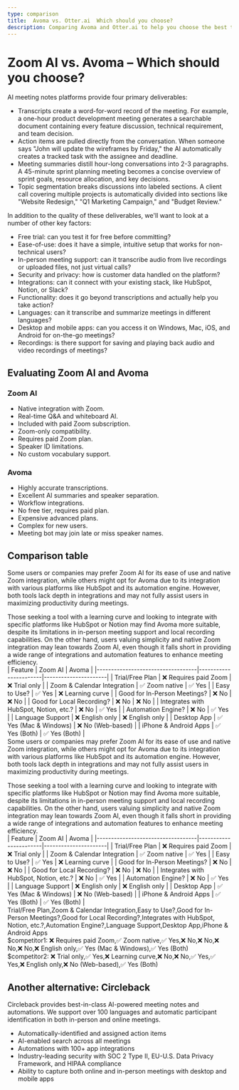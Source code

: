 ```yaml
---
type: comparison
title:  Avoma vs. Otter.ai  Which should you choose?
description: Comparing Avoma and Otter.ai to help you choose the best transcription tool. Explore features, pricing, and an alternative option, Circleback.
---
```


# Zoom AI vs. Avoma – Which should you choose?  
AI meeting notes platforms provide four primary deliverables:  
  
* Transcripts create a word-for-word record of the meeting. For example, a one-hour product development meeting generates a searchable document containing every feature discussion, technical requirement, and team decision.  
* Action items are pulled directly from the conversation. When someone says "John will update the wireframes by Friday," the AI automatically creates a tracked task with the assignee and deadline.  
* Meeting summaries distill hour-long conversations into 2-3 paragraphs. A 45-minute sprint planning meeting becomes a concise overview of sprint goals, resource allocation, and key decisions.  
* Topic segmentation breaks discussions into labeled sections. A client call covering multiple projects is automatically divided into sections like "Website Redesign," "Q1 Marketing Campaign," and "Budget Review."  
  
In addition to the quality of these deliverables, we'll want to look at a number of other key factors:  
  
* Free trial: can you test it for free before committing?  
* Ease-of-use: does it have a simple, intuitive setup that works for non-technical users?  
* In-person meeting support: can it transcribe audio from live recordings or uploaded files, not just virtual calls?  
* Security and privacy: how is customer data handled on the platform?  
* Integrations: can it connect with your existing stack, like HubSpot, Notion, or Slack?  
* Functionality: does it go beyond transcriptions and actually help you take action?  
* Languages: can it transcribe and summarize meetings in different languages?  
* Desktop and mobile apps: can you access it on Windows, Mac, iOS, and Android for on-the-go meetings?  
* Recordings: is there support for saving and playing back audio and video recordings of meetings?    
## Evaluating Zoom AI and Avoma  
### Zoom AI
- Native integration with Zoom.
- Real-time Q&A and whiteboard AI.
- Included with paid Zoom subscription.
- Zoom-only compatibility.
- Requires paid Zoom plan.
- Speaker ID limitations.
- No custom vocabulary support.

### Avoma
- Highly accurate transcriptions.
- Excellent AI summaries and speaker separation.
- Workflow integrations.
- No free tier, requires paid plan.
- Expensive advanced plans.
- Complex for new users.
- Meeting bot may join late or miss speaker names.  
## Comparison table    
Some users or companies may prefer Zoom AI for its ease of use and native Zoom integration, while others might opt for Avoma due to its integration with various platforms like HubSpot and its automation engine. However, both tools lack depth in integrations and may not fully assist users in maximizing productivity during meetings.

Those seeking a tool with a learning curve and looking to integrate with specific platforms like HubSpot or Notion may find Avoma more suitable, despite its limitations in in-person meeting support and local recording capabilities. On the other hand, users valuing simplicity and native Zoom integration may lean towards Zoom AI, even though it falls short in providing a wide range of integrations and automation features to enhance meeting efficiency.  
| Feature                           | Zoom AI               | Avoma                |
|-----------------------------------|-----------------------|----------------------|
| Trial/Free Plan                   | ❌ Requires paid Zoom  | ❌ Trial only        |
| Zoom & Calendar Integration       | ✅ Zoom native         | ✅ Yes               |
| Easy to Use?                      | ✅ Yes                 | ❌ Learning curve    |
| Good for In-Person Meetings?      | ❌ No                  | ❌ No                |
| Good for Local Recording?         | ❌ No                  | ❌ No                |
| Integrates with HubSpot, Notion, etc.? | ❌ No              | ✅ Yes               |
| Automation Engine?                | ❌ No                  | ✅ Yes               |
| Language Support                  | ❌ English only        | ❌ English only      |
| Desktop App                       | ✅ Yes (Mac & Windows) | ❌ No (Web-based)    |
| iPhone & Android Apps             | ✅ Yes (Both)          | ✅ Yes (Both)        |  
Some users or companies may prefer Zoom AI for its ease of use and native Zoom integration, while others might opt for Avoma due to its integration with various platforms like HubSpot and its automation engine. However, both tools lack depth in integrations and may not fully assist users in maximizing productivity during meetings.

Those seeking a tool with a learning curve and looking to integrate with specific platforms like HubSpot or Notion may find Avoma more suitable, despite its limitations in in-person meeting support and local recording capabilities. On the other hand, users valuing simplicity and native Zoom integration may lean towards Zoom AI, even though it falls short in providing a wide range of integrations and automation features to enhance meeting efficiency.  
| Feature                           | Zoom AI               | Avoma                |
|-----------------------------------|-----------------------|----------------------|
| Trial/Free Plan                   | ❌ Requires paid Zoom  | ❌ Trial only        |
| Zoom & Calendar Integration       | ✅ Zoom native         | ✅ Yes               |
| Easy to Use?                      | ✅ Yes                 | ❌ Learning curve    |
| Good for In-Person Meetings?      | ❌ No                  | ❌ No                |
| Good for Local Recording?         | ❌ No                  | ❌ No                |
| Integrates with HubSpot, Notion, etc.? | ❌ No              | ✅ Yes               |
| Automation Engine?                | ❌ No                  | ✅ Yes               |
| Language Support                  | ❌ English only        | ❌ English only      |
| Desktop App                       | ✅ Yes (Mac & Windows) | ❌ No (Web-based)    |
| iPhone & Android Apps             | ✅ Yes (Both)          | ✅ Yes (Both)        |  
Trial/Free Plan,Zoom & Calendar Integration,Easy to Use?,Good for In-Person Meetings?,Good for Local Recording?,Integrates with HubSpot, Notion, etc.?,Automation Engine?,Language Support,Desktop App,iPhone & Android Apps  
$competitor1: ❌ Requires paid Zoom,✅ Zoom native,✅ Yes,❌ No,❌ No,❌ No,❌ No,❌ English only,✅ Yes (Mac & Windows),✅ Yes (Both)  
$competitor2: ❌ Trial only,✅ Yes,❌ Learning curve,❌ No,❌ No,✅ Yes,✅ Yes,❌ English only,❌ No (Web-based),✅ Yes (Both)  
## Another alternative: Circleback  
Circleback provides best-in-class AI-powered meeting notes and automations. We support over 100 languages and automatic participant identification in both in-person and online meetings.  
  
* Automatically-identified and assigned action items  
* AI-enabled search across all meetings  
* Automations with 100+ app integrations  
* Industry-leading security with SOC 2 Type II, EU-U.S. Data Privacy Framework, and HIPAA compliance  
* Ability to capture both online and in-person meetings with desktop and mobile apps  
